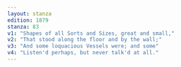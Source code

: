 ```yaml
---
layout: stanza
edition: 1879
stanza: 83
v1: "Shapes of all Sorts and Sizes, great and small,"
v2: "That stood along the floor and by the wall;"
v3: "And some loquacious Vessels were; and some"
v4: "Listen'd perhaps, but never talk'd at all."
---
```

